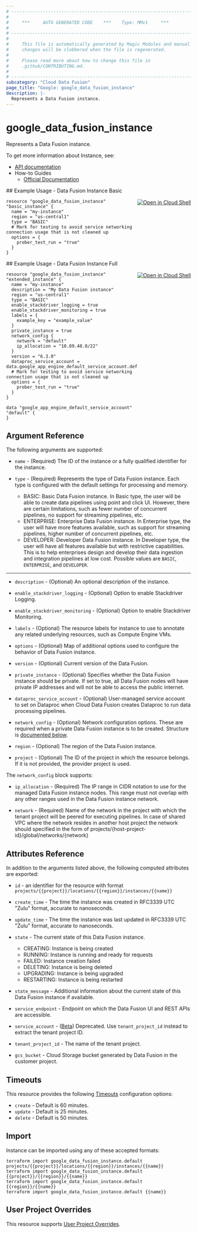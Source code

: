 ```yaml
---
# ----------------------------------------------------------------------------
#
#     ***     AUTO GENERATED CODE    ***    Type: MMv1     ***
#
# ----------------------------------------------------------------------------
#
#     This file is automatically generated by Magic Modules and manual
#     changes will be clobbered when the file is regenerated.
#
#     Please read more about how to change this file in
#     .github/CONTRIBUTING.md.
#
# ----------------------------------------------------------------------------
subcategory: "Cloud Data Fusion"
page_title: "Google: google_data_fusion_instance"
description: |-
  Represents a Data Fusion instance.
---
```


# google\_data\_fusion\_instance

Represents a Data Fusion instance.

To get more information about Instance, see:

* [API documentation](https://cloud.google.com/data-fusion/docs/reference/rest/v1beta1/projects.locations.instances)
* How-to Guides
  * [Official Documentation](https://cloud.google.com/data-fusion/docs/)

<div class = "oics-button" style="float: right; margin: 0 0 -15px">
  <a href="https://console.cloud.google.com/cloudshell/open?cloudshell_git_repo=https%3A%2F%2Fgithub.com%2Fterraform-google-modules%2Fdocs-examples.git&cloudshell_working_dir=data_fusion_instance_basic&cloudshell_image=gcr.io%2Fgraphite-cloud-shell-images%2Fterraform%3Alatest&open_in_editor=main.tf&cloudshell_print=.%2Fmotd&cloudshell_tutorial=.%2Ftutorial.md" target="_blank">
    <img alt="Open in Cloud Shell" src="//gstatic.com/cloudssh/images/open-btn.svg" style="max-height: 44px; margin: 32px auto; max-width: 100%;">
  </a>
</div>
## Example Usage - Data Fusion Instance Basic

```hcl
resource "google_data_fusion_instance" "basic_instance" {
  name = "my-instance"
  region = "us-central1"
  type = "BASIC"
  # Mark for testing to avoid service networking connection usage that is not cleaned up
  options = {
    prober_test_run = "true"
  }
}
```

<div class = "oics-button" style="float: right; margin: 0 0 -15px">
  <a href="https://console.cloud.google.com/cloudshell/open?cloudshell_git_repo=https%3A%2F%2Fgithub.com%2Fterraform-google-modules%2Fdocs-examples.git&cloudshell_working_dir=data_fusion_instance_full&cloudshell_image=gcr.io%2Fgraphite-cloud-shell-images%2Fterraform%3Alatest&open_in_editor=main.tf&cloudshell_print=.%2Fmotd&cloudshell_tutorial=.%2Ftutorial.md" target="_blank">
    <img alt="Open in Cloud Shell" src="//gstatic.com/cloudssh/images/open-btn.svg" style="max-height: 44px; margin: 32px auto; max-width: 100%;">
  </a>
</div>
## Example Usage - Data Fusion Instance Full

```hcl
resource "google_data_fusion_instance" "extended_instance" {
  name = "my-instance"
  description = "My Data Fusion instance"
  region = "us-central1"
  type = "BASIC"
  enable_stackdriver_logging = true
  enable_stackdriver_monitoring = true
  labels = {
    example_key = "example_value"
  }
  private_instance = true
  network_config {
    network = "default"
    ip_allocation = "10.89.48.0/22"
  }
  version = "6.3.0"
  dataproc_service_account = data.google_app_engine_default_service_account.default.email
  # Mark for testing to avoid service networking connection usage that is not cleaned up
  options = {
    prober_test_run = "true"
  }
}

data "google_app_engine_default_service_account" "default" {
}
```

## Argument Reference

The following arguments are supported:

* `name` -
  (Required)
  The ID of the instance or a fully qualified identifier for the instance.

* `type` -
  (Required)
  Represents the type of Data Fusion instance. Each type is configured with
  the default settings for processing and memory.
  * BASIC: Basic Data Fusion instance. In Basic type, the user will be able to create data pipelines
  using point and click UI. However, there are certain limitations, such as fewer number
  of concurrent pipelines, no support for streaming pipelines, etc.
  * ENTERPRISE: Enterprise Data Fusion instance. In Enterprise type, the user will have more features
  available, such as support for streaming pipelines, higher number of concurrent pipelines, etc.
  * DEVELOPER: Developer Data Fusion instance. In Developer type, the user will have all features available but
  with restrictive capabilities. This is to help enterprises design and develop their data ingestion and integration
  pipelines at low cost.
  Possible values are `BASIC`, `ENTERPRISE`, and `DEVELOPER`.

- - -

* `description` -
  (Optional)
  An optional description of the instance.

* `enable_stackdriver_logging` -
  (Optional)
  Option to enable Stackdriver Logging.

* `enable_stackdriver_monitoring` -
  (Optional)
  Option to enable Stackdriver Monitoring.

* `labels` -
  (Optional)
  The resource labels for instance to use to annotate any related underlying resources,
  such as Compute Engine VMs.

* `options` -
  (Optional)
  Map of additional options used to configure the behavior of Data Fusion instance.

* `version` -
  (Optional)
  Current version of the Data Fusion.

* `private_instance` -
  (Optional)
  Specifies whether the Data Fusion instance should be private. If set to
  true, all Data Fusion nodes will have private IP addresses and will not be
  able to access the public internet.

* `dataproc_service_account` -
  (Optional)
  User-managed service account to set on Dataproc when Cloud Data Fusion creates Dataproc to run data processing pipelines.

* `network_config` -
  (Optional)
  Network configuration options. These are required when a private Data Fusion instance is to be created.
  Structure is [documented below](#nested_network_config).

* `region` -
  (Optional)
  The region of the Data Fusion instance.

* `project` - (Optional) The ID of the project in which the resource belongs.
    If it is not provided, the provider project is used.

<a name="nested_network_config"></a>The `network_config` block supports:

* `ip_allocation` -
  (Required)
  The IP range in CIDR notation to use for the managed Data Fusion instance
  nodes. This range must not overlap with any other ranges used in the Data Fusion instance network.

* `network` -
  (Required)
  Name of the network in the project with which the tenant project
  will be peered for executing pipelines. In case of shared VPC where the network resides in another host
  project the network should specified in the form of projects/{host-project-id}/global/networks/{network}

## Attributes Reference

In addition to the arguments listed above, the following computed attributes are exported:

* `id` - an identifier for the resource with format `projects/{{project}}/locations/{{region}}/instances/{{name}}`

* `create_time` -
  The time the instance was created in RFC3339 UTC "Zulu" format, accurate to nanoseconds.

* `update_time` -
  The time the instance was last updated in RFC3339 UTC "Zulu" format, accurate to nanoseconds.

* `state` -
  The current state of this Data Fusion instance.
  * CREATING: Instance is being created
  * RUNNING: Instance is running and ready for requests
  * FAILED: Instance creation failed
  * DELETING: Instance is being deleted
  * UPGRADING: Instance is being upgraded
  * RESTARTING: Instance is being restarted

* `state_message` -
  Additional information about the current state of this Data Fusion instance if available.

* `service_endpoint` -
  Endpoint on which the Data Fusion UI and REST APIs are accessible.

* `service_account` -
  ([Beta](https://terraform.io/docs/providers/google/guides/provider_versions.html))
  Deprecated. Use `tenant_project_id` instead to extract the tenant project ID.

* `tenant_project_id` -
  The name of the tenant project.

* `gcs_bucket` -
  Cloud Storage bucket generated by Data Fusion in the customer project.

## Timeouts

This resource provides the following
[Timeouts](/docs/configuration/resources.html#timeouts) configuration options:

* `create` - Default is 60 minutes.
* `update` - Default is 25 minutes.
* `delete` - Default is 50 minutes.

## Import

Instance can be imported using any of these accepted formats:

```
terraform import google_data_fusion_instance.default projects/{{project}}/locations/{{region}}/instances/{{name}}
terraform import google_data_fusion_instance.default {{project}}/{{region}}/{{name}}
terraform import google_data_fusion_instance.default {{region}}/{{name}}
terraform import google_data_fusion_instance.default {{name}}
```

## User Project Overrides

This resource supports [User Project Overrides](https://www.terraform.io/docs/providers/google/guides/provider_reference.html#user_project_override).
